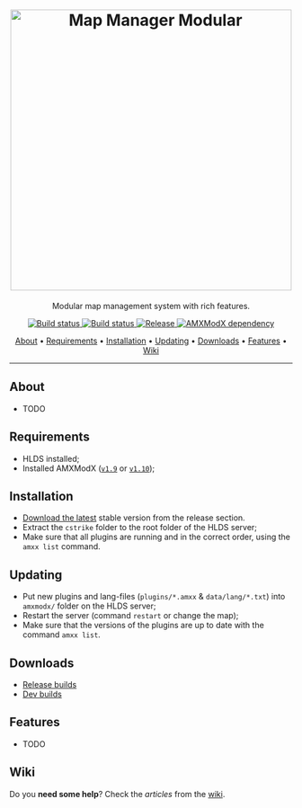 <h1 align="center">
  <a href="https://github.com/Mistrick/MapManagerModular"><img src="https://user-images.githubusercontent.com/18553678/128012021-a57c9845-d029-419e-9006-fa43ffff188a.png" width="500px" alt="Map Manager Modular"></a>
</h1>

<p align="center">Modular map management system with rich features.</p>

<p align="center">
    <a href="https://github.com/Mistrick/MapManagerModular/releases/latest">
    <img src="https://img.shields.io/github/downloads/Mistrick/MapManagerModular/total?label=Download%40latest&style=flat-square&logo=github&logoColor=white"
         alt="Build status">
    <a href="https://github.com/Mistrick/MapManagerModular/actions">
    <img src="https://img.shields.io/github/workflow/status/Mistrick/MapManagerModular/CI/master?style=flat-square&logo=github&logoColor=white"
         alt="Build status">
    <a href="https://github.com/Mistrick/MapManagerModular/releases">
    <img src="https://img.shields.io/github/v/release/Mistrick/MapManagerModular?include_prereleases&style=flat-square&logo=github&logoColor=white"
         alt="Release">
    <a href="https://www.amxmodx.org/downloads-new.php">
    <img src="https://img.shields.io/badge/AMXModX-%3E%3D1.8.2-blue?style=flat-square"
         alt="AMXModX dependency">
</p>
      
<p align="center">
  <a href="#about">About</a> •
  <a href="#requirements">Requirements</a> •
  <a href="#installation">Installation</a> •
  <a href="#updating">Updating</a> •
  <a href="#downloads">Downloads</a> •
  <a href="#features">Features</a> •
  <a href="#wiki">Wiki</a>
</p>

---

## About
- TODO

## Requirements
- HLDS installed;
- Installed AMXModX ([`v1.9`](https://www.amxmodx.org/downloads-new.php) or [`v1.10`](https://www.amxmodx.org/downloads-new.php?branch=master));
      
## Installation
- [Download the latest](https://github.com/Mistrick/MapManagerModular/releases/latest) stable version from the release section.
- Extract the `cstrike` folder to the root folder of the HLDS server;
- Make sure that all plugins are running and in the correct order, using the `amxx list` command.

## Updating
- Put new plugins and lang-files (`plugins/*.amxx` & `data/lang/*.txt`) into `amxmodx/` folder on the HLDS server;
- Restart the server (command `restart` or change the map);
- Make sure that the versions of the plugins are up to date with the command `amxx list`.

## Downloads
- [Release builds](https://github.com/Mistrick/MapManagerModular/releases)
- [Dev builds](https://github.com/Mistrick/MapManagerModular/actions/workflows/CI.yml)
      
## Features
- TODO

## Wiki
Do you **need some help**? Check the _articles_ from the [wiki](https://github.com/Mistrick/MapManagerModular/wiki).
